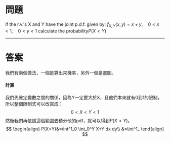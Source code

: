 # 問題
If the r.v.'s X and Y have the joint p.d.f. given by:
$f_{X,Y}(x,y)=x+y,\quad 0<x< 1,\quad 0<y< 1$
calculate the probability$P(X<Y)$
- - -
# 答案
我們有兩個做法，一個是算出來機率，另外一個是畫圖。
#### 計算
我們先確定變數之間的關係，因為Y一定要大於X，且他們本來就有0到1的限制，所以整個限制式可以改寫成：
$$
0<X<Y<1
$$
然後我們再依照這個範圍去積分他的pdf，就可以得到$P(X<Y)$。
$$
\begin{align}
P(X<Y)&=\int^1_0 \int_0^Y X+Y dx dy\\
&=\int^1_
\end{align}
$$
